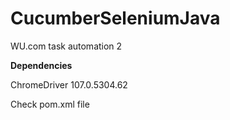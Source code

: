 # CucumberSeleniumJava
WU.com task automation 2


**Dependencies**

ChromeDriver 107.0.5304.62

Check pom.xml file
